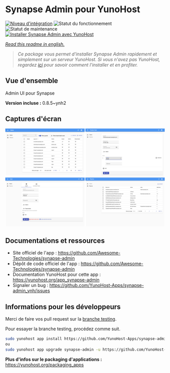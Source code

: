 <!--
N.B.: This README was automatically generated by https://github.com/YunoHost/apps/tree/master/tools/README-generator
It shall NOT be edited by hand.
-->

# Synapse Admin pour YunoHost

[![Niveau d'intégration](https://dash.yunohost.org/integration/synapse-admin.svg)](https://dash.yunohost.org/appci/app/synapse-admin) ![Statut du fonctionnement](https://ci-apps.yunohost.org/ci/badges/synapse-admin.status.svg) ![Statut de maintenance](https://ci-apps.yunohost.org/ci/badges/synapse-admin.maintain.svg)  
[![Installer Synapse Admin avec YunoHost](https://install-app.yunohost.org/install-with-yunohost.svg)](https://install-app.yunohost.org/?app=synapse-admin)

*[Read this readme in english.](./README.md)*

> *Ce package vous permet d'installer Synapse Admin rapidement et simplement sur un serveur YunoHost.
Si vous n'avez pas YunoHost, regardez [ici](https://yunohost.org/#/install) pour savoir comment l'installer et en profiter.*

## Vue d'ensemble

Admin UI pour Synapse

**Version incluse :** 0.8.5~ynh2


## Captures d'écran

![Capture d'écran de Synapse Admin](./doc/screenshots/screenshots.jpg)

## Documentations et ressources

* Site officiel de l'app : <https://github.com/Awesome-Technologies/synapse-admin>
* Dépôt de code officiel de l'app : <https://github.com/Awesome-Technologies/synapse-admin>
* Documentation YunoHost pour cette app : <https://yunohost.org/app_synapse-admin>
* Signaler un bug : <https://github.com/YunoHost-Apps/synapse-admin_ynh/issues>

## Informations pour les développeurs

Merci de faire vos pull request sur la [branche testing](https://github.com/YunoHost-Apps/synapse-admin_ynh/tree/testing).

Pour essayer la branche testing, procédez comme suit.

``` bash
sudo yunohost app install https://github.com/YunoHost-Apps/synapse-admin_ynh/tree/testing --debug
ou
sudo yunohost app upgrade synapse-admin -u https://github.com/YunoHost-Apps/synapse-admin_ynh/tree/testing --debug
```

**Plus d'infos sur le packaging d'applications :** <https://yunohost.org/packaging_apps>
